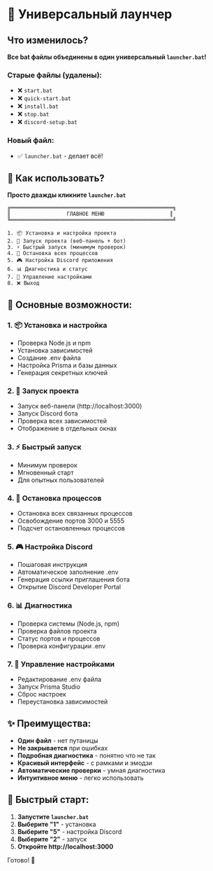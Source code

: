 # 🚀 Универсальный лаунчер

## Что изменилось?

**Все bat файлы объединены в один универсальный `launcher.bat`!**

### Старые файлы (удалены):
- ❌ `start.bat`
- ❌ `quick-start.bat` 
- ❌ `install.bat`
- ❌ `stop.bat`
- ❌ `discord-setup.bat`

### Новый файл:
- ✅ `launcher.bat` - делает всё!

## 🎯 Как использовать?

**Просто дважды кликните `launcher.bat`**

```
╔════════════════════════════════════════════════════╗
║                  ГЛАВНОЕ МЕНЮ                     ║
╚════════════════════════════════════════════════════╝

1. 📦 Установка и настройка проекта
2. 🚀 Запуск проекта (веб-панель + бот)
3. ⚡ Быстрый запуск (минимум проверок)
4. 🛑 Остановка всех процессов
5. 🎮 Настройка Discord приложения
6. 📊 Диагностика и статус
7. 🔧 Управление настройками
8. ❌ Выход
```

## 🔧 Основные возможности:

### 1. 📦 Установка и настройка
- Проверка Node.js и npm
- Установка зависимостей
- Создание .env файла
- Настройка Prisma и базы данных
- Генерация секретных ключей

### 2. 🚀 Запуск проекта
- Запуск веб-панели (http://localhost:3000)
- Запуск Discord бота
- Проверка всех зависимостей
- Отображение в отдельных окнах

### 3. ⚡ Быстрый запуск
- Минимум проверок
- Мгновенный старт
- Для опытных пользователей

### 4. 🛑 Остановка процессов
- Остановка всех связанных процессов
- Освобождение портов 3000 и 5555
- Подсчет остановленных процессов

### 5. 🎮 Настройка Discord
- Пошаговая инструкция
- Автоматическое заполнение .env
- Генерация ссылки приглашения бота
- Открытие Discord Developer Portal

### 6. 📊 Диагностика
- Проверка системы (Node.js, npm)
- Проверка файлов проекта
- Статус портов и процессов
- Проверка конфигурации .env

### 7. 🔧 Управление настройками
- Редактирование .env файла
- Запуск Prisma Studio
- Сброс настроек
- Переустановка зависимостей

## ✨ Преимущества:

- **Один файл** - нет путаницы
- **Не закрывается** при ошибках
- **Подробная диагностика** - понятно что не так
- **Красивый интерфейс** - с рамками и эмодзи
- **Автоматические проверки** - умная диагностика
- **Интуитивное меню** - легко использовать

## 🎯 Быстрый старт:

1. **Запустите `launcher.bat`**
2. **Выберите "1"** - установка
3. **Выберите "5"** - настройка Discord
4. **Выберите "2"** - запуск
5. **Откройте http://localhost:3000**

Готово! 🎉 
